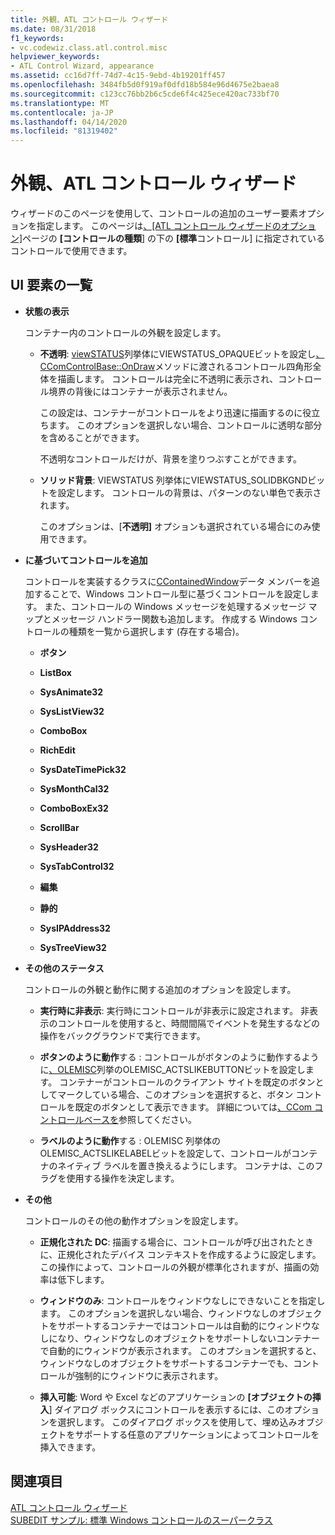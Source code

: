 ```yaml
---
title: 外観、ATL コントロール ウィザード
ms.date: 08/31/2018
f1_keywords:
- vc.codewiz.class.atl.control.misc
helpviewer_keywords:
- ATL Control Wizard, appearance
ms.assetid: cc16d7ff-74d7-4c15-9ebd-4b19201ff457
ms.openlocfilehash: 3484fb5d0f919af0dfd18b584e96d4675e2baea8
ms.sourcegitcommit: c123cc76bb2b6c5cde6f4c425ece420ac733bf70
ms.translationtype: MT
ms.contentlocale: ja-JP
ms.lasthandoff: 04/14/2020
ms.locfileid: "81319402"
---
```

# <a name="appearance-atl-control-wizard"></a>外観、ATL コントロール ウィザード

ウィザードのこのページを使用して、コントロールの追加のユーザー要素オプションを指定します。 このページは[、[ATL コントロール ウィザードのオプション]](../../atl/reference/options-atl-control-wizard.md)ページの **[コントロールの種類**] の下の **[標準**コントロール] に指定されているコントロールで使用できます。

## <a name="uielement-list"></a>UI 要素の一覧

- **状態の表示**

   コンテナー内のコントロールの外観を設定します。

  - **不透明**: [viewSTATUS](/windows/win32/api/ocidl/ne-ocidl-viewstatus)列挙体にVIEWSTATUS_OPAQUEビットを設定し[、CComControlBase::OnDraw](../../atl/reference/ccomcontrolbase-class.md#ondraw)メソッドに渡されるコントロール四角形全体を描画します。 コントロールは完全に不透明に表示され、コントロール境界の背後にはコンテナーが表示されません。

      この設定は、コンテナーがコントロールをより迅速に描画するのに役立ちます。 このオプションを選択しない場合、コントロールに透明な部分を含めることができます。

      不透明なコントロールだけが、背景を塗りつぶすことができます。

  - **ソリッド背景**: VIEWSTATUS 列挙体にVIEWSTATUS_SOLIDBKGNDビットを設定します。 コントロールの背景は、パターンのない単色で表示されます。

      このオプションは、[**不透明]** オプションも選択されている場合にのみ使用できます。

- **に基づいてコントロールを追加**

   コントロールを実装するクラスに[CContainedWindow](ccontainedwindowt-class.md)データ メンバーを追加することで、Windows コントロール型に基づくコントロールを設定します。 また、コントロールの Windows メッセージを処理するメッセージ マップとメッセージ ハンドラー関数も追加します。 作成する Windows コントロールの種類を一覧から選択します (存在する場合)。

  - **ボタン**

  - **ListBox**

  - **SysAnimate32**

  - **SysListView32**

  - **ComboBox**

  - **RichEdit**

  - **SysDateTimePick32**

  - **SysMonthCal32**

  - **ComboBoxEx32**

  - **ScrollBar**

  - **SysHeader32**

  - **SysTabControl32**

  - **編集**

  - **静的**

  - **SysIPAddress32**

  - **SysTreeView32**

- **その他のステータス**

   コントロールの外観と動作に関する追加のオプションを設定します。

  - **実行時に非表示**: 実行時にコントロールが非表示に設定されます。 非表示のコントロールを使用すると、時間間隔でイベントを発生するなどの操作をバックグラウンドで実行できます。

  - **ボタンのように動作**する : コントロールがボタンのように動作するように[、OLEMISC](/windows/win32/api/oleidl/ne-oleidl-olemisc)列挙のOLEMISC_ACTSLIKEBUTTONビットを設定します。 コンテナーがコントロールのクライアント サイトを既定のボタンとしてマークしている場合、このオプションを選択すると、ボタン コントロールを既定のボタンとして表示できます。 詳細については[、CCom コントロールベースを](../../atl/reference/ccomcontrolbase-class.md#getambientdisplayasdefault)参照してください。

  - **ラベルのように動作**する : OLEMISC 列挙体のOLEMISC_ACTSLIKELABELビットを設定して、コントロールがコンテナのネイティブ ラベルを置き換えるようにします。 コンテナは、このフラグを使用する操作を決定します。

- **その他**

   コントロールのその他の動作オプションを設定します。

  - **正規化された DC**: 描画する場合に、コントロールが呼び出されたときに、正規化されたデバイス コンテキストを作成するように設定します。 この操作によって、コントロールの外観が標準化されますが、描画の効率は低下します。

  - **ウィンドウのみ**: コントロールをウィンドウなしにできないことを指定します。 このオプションを選択しない場合、ウィンドウなしのオブジェクトをサポートするコンテナーではコントロールは自動的にウィンドウなしになり、ウィンドウなしのオブジェクトをサポートしないコンテナーで自動的にウィンドウが表示されます。 このオプションを選択すると、ウィンドウなしのオブジェクトをサポートするコンテナーでも、コントロールが強制的にウィンドウに表示されます。

  - **挿入可能**: Word や Excel などのアプリケーションの **[オブジェクトの挿入**] ダイアログ ボックスにコントロールを表示するには、このオプションを選択します。 このダイアログ ボックスを使用して、埋め込みオブジェクトをサポートする任意のアプリケーションによってコントロールを挿入できます。

## <a name="see-also"></a>関連項目

[ATL コントロール ウィザード](../../atl/reference/atl-control-wizard.md)<br/>
[SUBEDIT サンプル: 標準 Windows コントロールのスーパークラス](https://github.com/Microsoft/VCSamples/tree/master/VC2008Samples/ATL/Controls/SubEdit)
